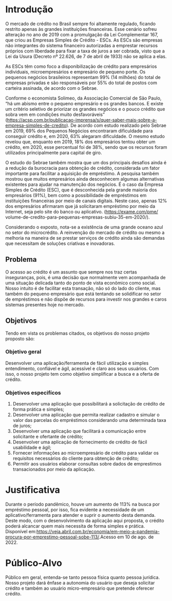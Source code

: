# Introdução

O mercado de crédito no Brasil sempre foi altamente regulado, ficando restrito apenas às grandes instituições financeiras. Esse cenário sofreu alteração no ano de 2019 com a promulgação da Lei Complementar 167, que criou as Empresas Simples de Crédito - ESCs. As ESCs são empresas não integrantes do sistema financeiro autorizadas a emprestar recursos próprios com liberdade para fixar a taxa de juros a ser cobrada, visto que a Lei da Usura (Decreto nº 22.626, de 7 de abril de 1933) não se aplica a elas.

As ESCs têm como foco a disponibilização de crédito para empresários individuais, microempresários e empresário de pequeno porte.  Os pequenos negócios brasileiros representam 99% (14 milhões) do total de empresas privadas e são responsáveis por 55% do total de postos com carteira assinada, de acordo com o Sebrae.

Conforme o economista Solimeo, da Associação Comercial de São Paulo, “há um abismo entre o pequeno empresário e os grandes bancos. E existe um critério seletivo de priorizar os grandes negócios e o pouco crédito que sobra vem em condições muito desfavoráveis” (https://acsp.com.br/publicacao-imprensa/s/quer-saber-mais-sobre-a-empresa-simples-de-credito). De acordo com estudo realizado pelo Sebrae em 2019, 69% dos Pequenos Negócios encontraram dificuldade para conseguir crédito e, em 2020, 63% alegaram dificuldade.  O mesmo estudo revelou que, enquanto em 2019, 18% dos empresários tentou obter um crédito, em 2020, esse percentual foi de 38%, sendo que os recursos foram utilizados principalmente para capital de giro.  

O estudo do Sebrae também mostra que um dos principais desafios ainda é a redução da burocracia para obtenção de crédito, considerada um fator importante para facilitar a aquisição de empréstimo. A pesquisa também mostrou que muitos empresários ainda desconhecem algumas alternativas existentes para ajudar na manutenção dos negócios. É o caso da Empresa Simples de Crédito (ESC), que é desconhecida pela grande maioria dos empresários (91%), bem como a possibilidade de empréstimos em instituições financeiras por meio de canais digitais. Neste caso, apenas 12% dos empresários afirmaram que já solicitaram empréstimo por meio da Internet, seja pelo site do banco ou aplicativo. (https://exame.com/pme/ volume-de-credito-para-pequenas-empresas-subiu-35-em-2020/).

Considerando o exposto, nota-se a existência de uma grande oceano azul no setor do microcrédito. A reinvenção do mercado de crédito ou mesmo a melhoria na maneira de se prestar serviços de crédito ainda são demandas que necessitam de soluções criativas e inovadoras.


## Problema

O acesso ao crédito é um assunto que sempre nos traz certas inseguranças, pois, é uma decisão que normalmente vem acompanhada de uma situação delicada tanto do ponto de vista econômico como social. Nosso intuito é de facilitar esta transação, não só do lado do cliente, mas também do pequeno empresário que está tentando se solidificar no setor de empréstimos e não dispõe de recursos para investir nos grandes e caros sistemas presentes hoje no mercado. 


## Objetivos

Tendo em vista os problemas citados, os objetivos do nosso projeto proposto são: 

### Objetivo geral

Desenvolver uma aplicação/ferramenta de fácil utilização e simples entendimento, confiável e ágil, acessível e claro aos seus usuários. Com isso, o nosso projeto tem como objetivo simplificar a busca e a oferta de crédito.

### Objetivos especifícos

1. Desenvolver uma aplicação que possibilitará a solicitação de crédito de forma prática e simples;
2. Desenvolver uma aplicação que permita realizar cadastro e simular o valor das parcelas do empréstimos considerando uma determinada taxa de juros;
3. Desenvolver uma aplicação que facilitará a comunicação entre solicitante e ofertante de crédito;
4. Desenvolver uma aplicação de fornecimento de crédito de fácil usabilidade e ágil;
5. Fornecer informações ao microempresário de crédito para validar os requisitos necessários do cliente para obtenção de crédito;
6. Permitir aos usuários elaborar consultas sobre dados de emprestimos transacionados por meio da aplicação.

# Justificativa

Durante o período pandêmico, houve um aumento de 113% na busca por empréstimo pessoal, por isso, fica evidente a necessidade de um aplicativo/ferramenta para atender e suprir o aumento desta demanda. 
Deste modo, com o desenvolvimento da aplicação aqui proposta, o crédito poderá alcancar quem mais necessita de forma simples e prática. Disponível em:<https://veja.abril.com.br/economia/em-meio-a-pandemia-procura-por-emprestimo-pessoal-sobe-113/>.Acesso em 10 de ago. de 2022.



# Público-Alvo

Público em geral, entenda-se tanto pessoa física quanto pessoa jurídica. Nosso projeto dará ênfase a autonomia do usuário que deseja solicitar crédito e também ao usuário micro-empresário que pretende oferecer crédito. 


